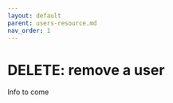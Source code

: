 ```yaml
---
layout: default
parent: users-resource.md
nav_order: 1
---
```


# DELETE: remove a user

Info to come
